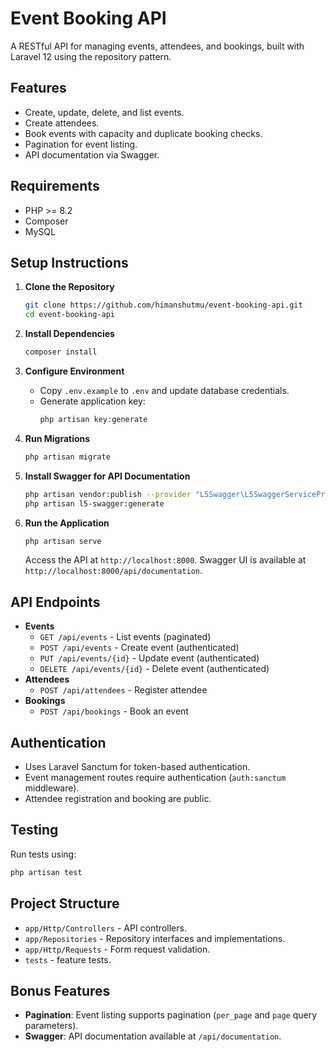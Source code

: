 # Event Booking API

A RESTful API for managing events, attendees, and bookings, built with Laravel 12 using the repository pattern.

## Features
- Create, update, delete, and list events.
- Create attendees.
- Book events with capacity and duplicate booking checks.
- Pagination for event listing.
- API documentation via Swagger.

## Requirements
- PHP >= 8.2
- Composer
- MySQL

## Setup Instructions

1. **Clone the Repository**
   ```bash
   git clone https://github.com/himanshutmu/event-booking-api.git
   cd event-booking-api
   ```

2. **Install Dependencies**
   ```bash
   composer install
   ```

3. **Configure Environment**
   - Copy `.env.example` to `.env` and update database credentials.
   - Generate application key:
     ```bash
     php artisan key:generate
     ```

4. **Run Migrations**
   ```bash
   php artisan migrate
   ```

5. **Install Swagger for API Documentation**
   ```bash
   php artisan vendor:publish --provider "L5Swagger\L5SwaggerServiceProvider"
   php artisan l5-swagger:generate
   ```

6. **Run the Application**
   ```bash
   php artisan serve
   ```
   Access the API at `http://localhost:8000`. Swagger UI is available at `http://localhost:8000/api/documentation`.

## API Endpoints
- **Events**
  - `GET /api/events` - List events (paginated)
  - `POST /api/events` - Create event (authenticated)
  - `PUT /api/events/{id}` - Update event (authenticated)
  - `DELETE /api/events/{id}` - Delete event (authenticated)
- **Attendees**
  - `POST /api/attendees` - Register attendee
- **Bookings**
  - `POST /api/bookings` - Book an event

## Authentication
- Uses Laravel Sanctum for token-based authentication.
- Event management routes require authentication (`auth:sanctum` middleware).
- Attendee registration and booking are public.

## Testing
Run tests using:
```bash
php artisan test
```

## Project Structure
- `app/Http/Controllers` - API controllers.
- `app/Repositories` - Repository interfaces and implementations.
- `app/Http/Requests` - Form request validation.
- `tests` - feature tests.

## Bonus Features
- **Pagination**: Event listing supports pagination (`per_page` and `page` query parameters).
- **Swagger**: API documentation available at `/api/documentation`.